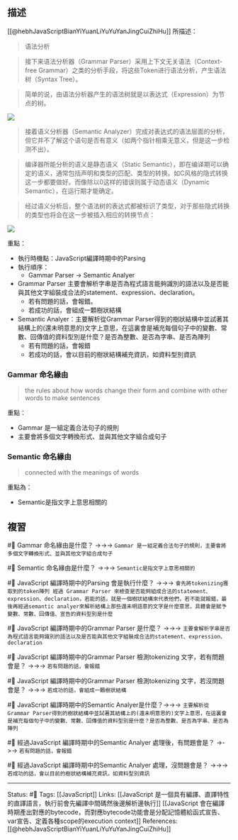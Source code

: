 ## 描述

[[@hebhJavaScriptBianYiYuanLiYuYuYanJingCuiZhiHu]] 所描述：
> 语法分析

> 接下来语法分析器（Grammar Parser）采用上下文无关语法（Context-free Grammar）之类的分析手段，将这些Token进行语法分析，产生语法树（Syntax Tree）。

> 简单的说，由语法分析器产生的语法树就是以表达式（Expression）为节点的树。


![](https://res.cloudinary.com/dqfxgtyoi/image/upload/v1658414132/blog/javascript/compile/grammar-parser-example_ha2m9e.jpg)

> 接着语义分析器（Semantic Analyzer）完成对表达式的语法层面的分析，但它并不了解这个语句是否有意义（如两个指针相乘无意义，但是这一步检测不出）。

> 编译器所能分析的语义是静态语义（Static Semantic），即在编译期可以确定的语义，通常包括声明和类型的匹配、类型的转换。如C风格的隐式转换这一步都要做好。而像除以0这样的错误则属于动态语义（Dynamic Semantic），在运行期才能确定。

> 经过语义分析后，整个语法树的表达式都被标识了类型，对于那些隐式转换的类型也将会在这一步被插入相应的转换节点：

![](https://res.cloudinary.com/dqfxgtyoi/image/upload/v1658414132/blog/javascript/compile/semantic-parser-example_obg0xm.jpg)


重點：
- 執行時機點：JavaScript編譯時期中的Parsing
- 執行順序：
	- Gammar Parser -> Semantic Analyer
- Grammar Parser 主要會解析字串是否為程式語言能夠識別的語法以及是否能與其他文字組裝成合法的statement、expression、declaration。
	- 若有問題的話，會報錯。
	- 若成功的話，會組成一顆樹狀結構
- Semantic Analyer：主要解析從Grammar Parser得到的樹狀結構中並試著其結構上的(還未明意思的)文字上意思，在這裏會是補充每個句子中的變數、常數、回傳值的資料型別是什麼？是否為整數、是否為字串、是否為陣列
	- 若有問題的話，會報錯
	- 若成功的話，會以目前的樹狀結構補充資訊，如資料型別資訊

### Gammar 命名緣由

> the rules about how words change their form and combine with other words to make sentences

重點：
- Gammar 是一組定義合法句子的規則
- 主要會將多個文字轉換形式、並與其他文字組合成句子

### Semantic 命名緣由 
> connected with the meanings of words

重點為：
- Semantic是指文字上意思相關的
## 複習
#🧠 Gammar 命名緣由是什麼？ ->->-> `Gammar 是一組定義合法句子的規則，主要會將多個文字轉換形式、並與其他文字組合成句子`
<!--SR:!2022-11-11,72,250-->

#🧠 Semantic 命名緣由是什麼？ ->->-> `Semantic是指文字上意思相關的`
<!--SR:!2022-11-10,71,250-->


#🧠 JavaScript 編譯時期中的Parsing 會是執行什麼？ ->->-> `會先將tokenizing獲取到的token陣列 經過 Grammar Parser 來檢查是否能夠組成合法的statement、expression、declaration，若能的話，就是一個樹狀結構來代表他們，若不能就報錯，最後再經過semantic analyer來解析結構上那些還未明語意的文字是什麼意思，具體會是賦予變數、常數、回傳值、宣告的資料型別是什麼`
<!--SR:!2022-11-13,74,250-->


#🧠 JavaScript 編譯時期中的Grammar Parser 是什麼？ ->->-> `主要會解析字串是否為程式語言能夠識別的語法以及是否能與其他文字組裝成合法的statement、expression、declaration`
<!--SR:!2023-03-25,152,250-->

#🧠 JavaScript 編譯時期中的Grammar Parser 檢測tokenizing 文字，若有問題會是？ ->->-> `若有問題的話，會報錯`
<!--SR:!2023-04-16,168,250-->

#🧠 JavaScript 編譯時期中的Grammar Parser 檢測tokenizing 文字，若沒問題會是？ ->->-> `若成功的話，會組成一顆樹狀結構`
<!--SR:!2022-11-13,74,250-->

#🧠 JavaScript 編譯時期中的Semantic Analyer是什麼？->->-> `主要解析從Grammar Parser得到的樹狀結構中並試著其結構上的(還未明意思的)文字上意思，在這裏會是補充每個句子中的變數、常數、回傳值的資料型別是什麼？是否為整數、是否為字串、是否為陣列`
<!--SR:!2022-12-31,90,230-->

#🧠 經過JavaScript 編譯時期中的Semantic Analyer 處理後，有問題會是？ ->->-> `若有問題的話，會報錯`
<!--SR:!2023-05-11,183,250-->

#🧠 經過JavaScript 編譯時期中的Semantic Analyer 處理，沒問題會是？ ->->-> `若成功的話，會以目前的樹狀結構補充資訊，如資料型別資訊`
<!--SR:!2022-11-13,74,250-->

---
Status: #🌱 
Tags:
[[JavaScript]]
Links:
[[JavaScript 是一個具有編譯、直譯特性的直譯語言，執行前會先編譯中間碼然後邊解析邊執行]]
[[JavaScript 會在編譯時期產出對應的bytecode，而對應bytecode功能會是分配記憶體給函式宣告、var宣告、定義各種scope的execution context]]
References:
[[@hebhJavaScriptBianYiYuanLiYuYuYanJingCuiZhiHu]]